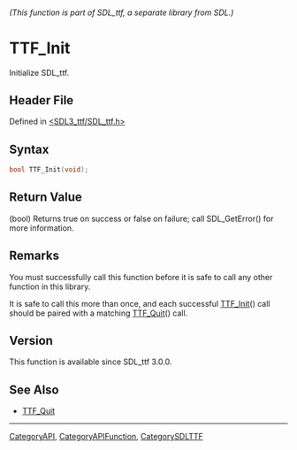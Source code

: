 ###### (This function is part of SDL_ttf, a separate library from SDL.)
# TTF_Init

Initialize SDL_ttf.

## Header File

Defined in [<SDL3_ttf/SDL_ttf.h>](https://github.com/libsdl-org/SDL_ttf/blob/main/include/SDL3_ttf/SDL_ttf.h)

## Syntax

```c
bool TTF_Init(void);
```

## Return Value

(bool) Returns true on success or false on failure; call SDL_GetError() for
more information.

## Remarks

You must successfully call this function before it is safe to call any
other function in this library.

It is safe to call this more than once, and each successful
[TTF_Init](TTF_Init)() call should be paired with a matching
[TTF_Quit](TTF_Quit)() call.

## Version

This function is available since SDL_ttf 3.0.0.

## See Also

- [TTF_Quit](TTF_Quit)

----
[CategoryAPI](CategoryAPI), [CategoryAPIFunction](CategoryAPIFunction), [CategorySDLTTF](CategorySDLTTF)

